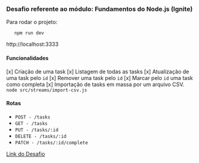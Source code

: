 
### Desafio referente ao módulo: Fundamentos do Node.js (Ignite)


<p> Para rodar o projeto:</p>

```
   npm run dev
```

http://localhost:3333

#### Funcionalidades

[x] Criação de uma task
[x] Listagem de todas as tasks
[x] Atualização de uma task pelo `id`
[x] Remover uma task pelo `id`
[x] Marcar pelo `id` uma task como completa
[x] Importação de tasks em massa por um arquivo CSV. ``` node src/streams/import-csv.js ```



#### Rotas
- `POST - /tasks`
- `GET - /tasks`    
- `PUT - /tasks/:id`
- `DELETE - /tasks/:id`    
- `PATCH - /tasks/:id/complete`




[Link do Desafio](https://efficient-sloth-d85.notion.site/Desafio-01-2d48608f47644519a408b438b52d913f)


